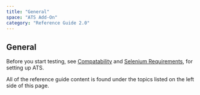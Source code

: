 ```yaml
---
title: "General"
space: "ATS Add-On"
category: "Reference Guide 2.0"
---
```


## General

Before you start testing, see [Compatability](general#compatability) and [Selenium Requirements](general#selenium-requirements), for setting up ATS.

All of the reference guide content is found under the topics listed on the left side of this page.
